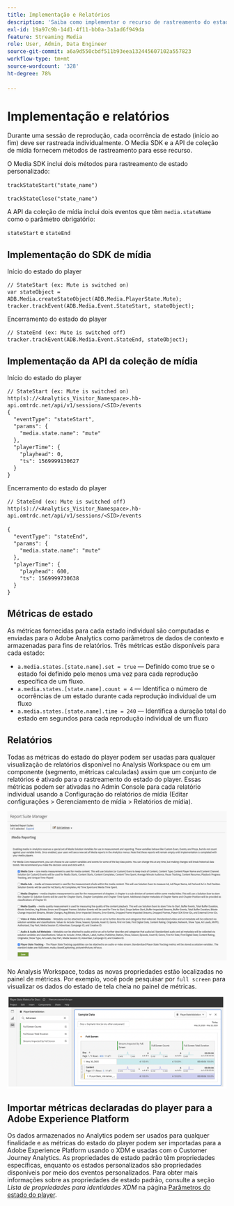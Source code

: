 ```yaml
---
title: Implementação e Relatórios
description: 'Saiba como implementar o recurso de rastreamento do estado do player, incluindo:'
exl-id: 19a97c9b-14d1-4f11-bb0a-3a1ad6f949da
feature: Streaming Media
role: User, Admin, Data Engineer
source-git-commit: a6a9d550cbdf511b93eea132445607102a557823
workflow-type: tm+mt
source-wordcount: '328'
ht-degree: 78%

---
```


# Implementação e relatórios

Durante uma sessão de reprodução, cada ocorrência de estado (início ao fim) deve ser rastreada individualmente. O Media SDK e a API de coleção de mídia fornecem métodos de rastreamento para esse recurso.

O Media SDK inclui dois métodos para rastreamento de estado personalizado:

`trackStateStart("state_name")`

`trackStateClose("state_name")`


A API da coleção de mídia inclui dois eventos que têm `media.stateName` como o parâmetro obrigatório:

`stateStart` e `stateEnd`

## Implementação do SDK de mídia

Início do estado do player

```
// StateStart (ex: Mute is switched on)
var stateObject = ADB.Media.createStateObject(ADB.Media.PlayerState.Mute);
tracker.trackEvent(ADB.Media.Event.StateStart, stateObject);
```

Encerramento do estado do player

```
// StateEnd (ex: Mute is switched off)
tracker.trackEvent(ADB.Media.Event.StateEnd, stateObject);
```


## Implementação da API da coleção de mídia

Início do estado do player

```
// StateStart (ex: Mute is switched on)
http(s)://<Analytics_Visitor_Namespace>.hb-api.omtrdc.net/api/v1/sessions/<SID>/events
{
  "eventType": "stateStart",
  "params": {
    "media.state.name": "mute"
  },
  "playerTime": {
    "playhead": 0,
    "ts": 1569999130627
  }
}
```

Encerramento do estado do player

```
// StateEnd (ex: Mute is switched off)
http(s)://<Analytics_Visitor_Namespace>.hb-api.omtrdc.net/api/v1/sessions/<SID>/events

{
  "eventType": "stateEnd",
  "params": {
    "media.state.name": "mute"
  },
  "playerTime": {
    "playhead": 600,
    "ts": 1569999730638
  }
}
```

## Métricas de estado

As métricas fornecidas para cada estado individual são computadas e enviadas para o Adobe Analytics como parâmetros de dados de contexto e armazenadas para fins de relatórios. Três métricas estão disponíveis para cada estado:

* `a.media.states.[state.name].set = true` — Definido como true se o estado foi definido pelo menos uma vez para cada reprodução específica de um fluxo.
* `a.media.states.[state.name].count = 4` — Identifica o número de ocorrências de um estado durante cada reprodução individual de um fluxo
* `a.media.states.[state.name].time = 240` — Identifica a duração total do estado em segundos para cada reprodução individual de um fluxo

## Relatórios

Todas as métricas do estado do player podem ser usadas para qualquer visualização de relatórios disponível no Analysis Workspace ou em um componente (segmento, métricas calculadas) assim que um conjunto de relatórios é ativado para o rastreamento do estado do player. Essas métricas podem ser ativadas no Admin Console para cada relatório individual usando a Configuração do relatórios de mídia (Editar configurações > Gerenciamento de mídia > Relatórios de mídia).

![](assets/report-setup.png)

No Analysis Workspace, todas as novas propriedades estão localizadas no painel de métricas. Por exemplo, você pode pesquisar por `full screen` para visualizar os dados do estado de tela cheia no painel de métricas.

![](assets/full-screen-report.png)

## Importar métricas declaradas do player para a Adobe Experience Platform

Os dados armazenados no Analytics podem ser usados para qualquer finalidade e as métricas do estado do player podem ser importadas para a Adobe Experience Platform usando o XDM e usadas com o Customer Journey Analytics. As propriedades de estado padrão têm propriedades específicas, enquanto os estados personalizados são propriedades disponíveis por meio dos eventos personalizados. Para obter mais informações sobre as propriedades de estado padrão, consulte a seção *Lista de propriedades para identidades XDM* na página [Parâmetros do estado do player](/help/implementation/variables/player-state-parameters.md).
